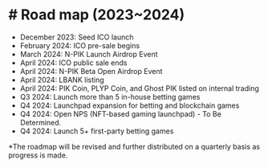 # # Road map (2023\~2024)

* December 2023: Seed ICO launch
* February 2024: ICO pre-sale begins
* March 2024: N-PIK Launch Airdrop Event
* April 2024: ICO public sale ends
* April 2024: N-PIK Beta Open Airdrop Event
* April 2024: LBANK listing
* April 2024: PIK Coin, PLYP Coin, and Ghost PIK listed on internal trading
* Q3 2024: Launch more than 5 in-house betting games
* Q4 2024: Launchpad expansion for betting and blockchain games
* Q4 2024: Open NPS (NFT-based gaming launchpad) - To Be Determined.
* Q4 2024: Launch 5+ first-party betting games



\*The roadmap will be revised and further distributed on a quarterly basis as progress is made.

